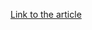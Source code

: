 [Link to the article](https://ringzerolabs.com/2017/07/trickbot-banking-trojan-doc00039217doc.html)
